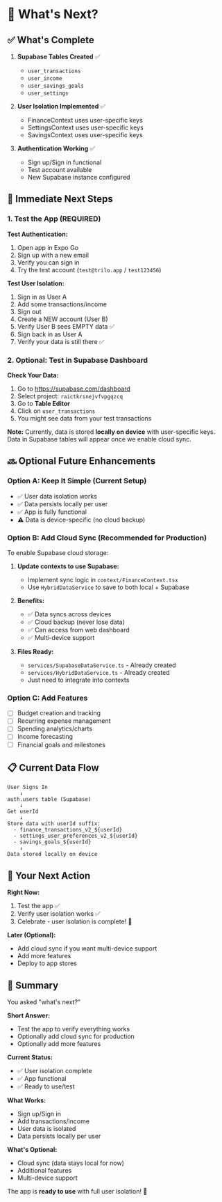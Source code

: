# 🚀 What's Next?

## ✅ What's Complete

1. **Supabase Tables Created** ✅
   - `user_transactions`
   - `user_income`
   - `user_savings_goals`
   - `user_settings`

2. **User Isolation Implemented** ✅
   - FinanceContext uses user-specific keys
   - SettingsContext uses user-specific keys
   - SavingsContext uses user-specific keys

3. **Authentication Working** ✅
   - Sign up/Sign in functional
   - Test account available
   - New Supabase instance configured

## 🎯 Immediate Next Steps

### 1. Test the App (REQUIRED)

**Test Authentication:**
1. Open app in Expo Go
2. Sign up with a new email
3. Verify you can sign in
4. Try the test account (`test@trilo.app` / `test123456`)

**Test User Isolation:**
1. Sign in as User A
2. Add some transactions/income
3. Sign out
4. Create a NEW account (User B)
5. Verify User B sees EMPTY data ✅
6. Sign back in as User A
7. Verify your data is still there ✅

### 2. Optional: Test in Supabase Dashboard

**Check Your Data:**
1. Go to https://supabase.com/dashboard
2. Select project: `raictkrsnejvfvpgqzcq`
3. Go to **Table Editor**
4. Click on `user_transactions`
5. You might see data from your test transactions

**Note:** Currently, data is stored **locally on device** with user-specific keys. Data in Supabase tables will appear once we enable cloud sync.

## 🔜 Optional Future Enhancements

### Option A: Keep It Simple (Current Setup)
- ✅ User data isolation works
- ✅ Data persists locally per user
- ✅ App is fully functional
- ⚠️ Data is device-specific (no cloud backup)

### Option B: Add Cloud Sync (Recommended for Production)

To enable Supabase cloud storage:

1. **Update contexts to use Supabase:**
   - Implement sync logic in `context/FinanceContext.tsx`
   - Use `HybridDataService` to save to both local + Supabase

2. **Benefits:**
   - ✅ Data syncs across devices
   - ✅ Cloud backup (never lose data)
   - ✅ Can access from web dashboard
   - ✅ Multi-device support

3. **Files Ready:**
   - `services/SupabaseDataService.ts` - Already created
   - `services/HybridDataService.ts` - Already created
   - Just need to integrate into contexts

### Option C: Add Features
- [ ] Budget creation and tracking
- [ ] Recurring expense management
- [ ] Spending analytics/charts
- [ ] Income forecasting
- [ ] Financial goals and milestones

## 📋 Current Data Flow

```
User Signs In
    ↓
auth.users table (Supabase)
    ↓
Get userId
    ↓
Store data with userId suffix:
  - finance_transactions_v2_${userId}
  - settings_user_preferences_v2_${userId}
  - savings_goals_${userId}
    ↓
Data stored locally on device
```

## 🎯 Your Next Action

**Right Now:**
1. Test the app ✅
2. Verify user isolation works ✅
3. Celebrate - user isolation is complete! 🎉

**Later (Optional):**
- Add cloud sync if you want multi-device support
- Add more features
- Deploy to app stores

## 📝 Summary

You asked "what's next?"

**Short Answer:**
- Test the app to verify everything works
- Optionally add cloud sync for production
- Optionally add more features

**Current Status:**
- ✅ User isolation complete
- ✅ App functional
- ✅ Ready to use/test

**What Works:**
- Sign up/Sign in
- Add transactions/income
- User data is isolated
- Data persists locally per user

**What's Optional:**
- Cloud sync (data stays local for now)
- Additional features
- Multi-device support

The app is **ready to use** with full user isolation! 🎉

